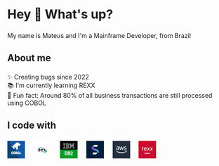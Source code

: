 <h1 align="left">Hey 👋 What's up?</h1>

###

<p align="left">My name is Mateus and I'm a Mainframe Developer, from Brazil</p>

###

<h2 align="left">About me</h2>

###

<p align="left">✨ Creating bugs since 2022<br>📚 I'm currently learning REXX<br>🎲 Fun fact: Around 80% of all business transactions are still processed using COBOL</p>

###

<h2 align="left">I code with</h2>

###

<div align="left">
  <img src="/Devicons/COBOL.jpg" height="40" alt="COBOL logo"  />
  <img width="12" />
  <img src="/Devicons/JCL.png" height="40" alt="Job Control Language (JCL) logo"  />
  <img width="12" />
  <img src="/Devicons/DB2.png" height="40" alt="IBM DB2 logo"  />
  <img width="12" />
  <img src="/Devicons/NAT.jpg" height="40" alt="Natural Software AG logo"  />
  <img width="12" />
  <img src="/Devicons/AWS.jpg" height="40" alt="AWS logo"  />
  <img width="12" />
  <img src="/Devicons/REXX.png" height="40" alt="REXX logo"  />
  <img width="12" />
</div>

###
